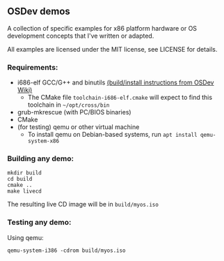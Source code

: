 ## OSDev demos

A collection of specific examples for x86 platform hardware or OS development concepts that I've written or adapted.

All examples are licensed under the MIT license, see LICENSE for details.

### Requirements:

- i686-elf GCC/G++ and binutils [(build/install instructions from OSDev Wiki)](https://wiki.osdev.org/GCC_Cross-Compiler)
    - The CMake file `toolchain-i686-elf.cmake` will expect to find this toolchain in `~/opt/cross/bin`
- grub-mkrescue (with PC/BIOS binaries)
- CMake
- (for testing) qemu or other virtual machine
    - To install qemu on Debian-based systems, run `apt install qemu-system-x86`

### Building any demo:

```
mkdir build
cd build
cmake ..
make livecd
```

The resulting live CD image will be in `build/myos.iso`

### Testing any demo:

Using qemu:

`qemu-system-i386 -cdrom build/myos.iso`